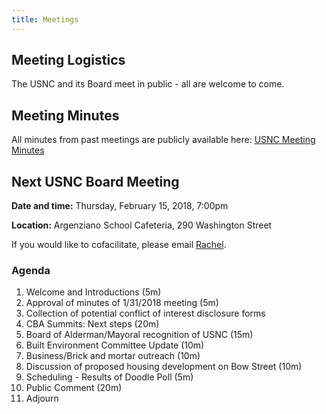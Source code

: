 ```yaml
---
title: Meetings
---
```


## Meeting Logistics

The USNC and its Board meet in public - all are welcome to come.

## Meeting Minutes

All minutes from past meetings are publicly available here: [USNC Meeting Minutes](https://drive.google.com/open?id=1cYUa0aivIIH-yvfJe61SUdinDMtkb1WO)

## Next USNC Board Meeting

**Date and time:** Thursday, February 15, 2018, 7:00pm

**Location:** Argenziano School Cafeteria, 290 Washington Street

If you would like to cofacilitate, please email [Rachel](mailto:rachjweil@gmail.com).

### Agenda

1. Welcome and Introductions (5m)
2. Approval of minutes of 1/31/2018 meeting (5m)
3. Collection of potential conflict of interest disclosure forms
4. CBA Summits: Next steps (20m)
5. Board of Alderman/Mayoral recognition of USNC (15m)
6. Built Environment Committee Update (10m)
7. Business/Brick and mortar outreach (10m)
8. Discussion of proposed housing development on Bow Street (10m)
9. Scheduling - Results of Doodle Poll (5m)
10. Public Comment (20m)
11. Adjourn

